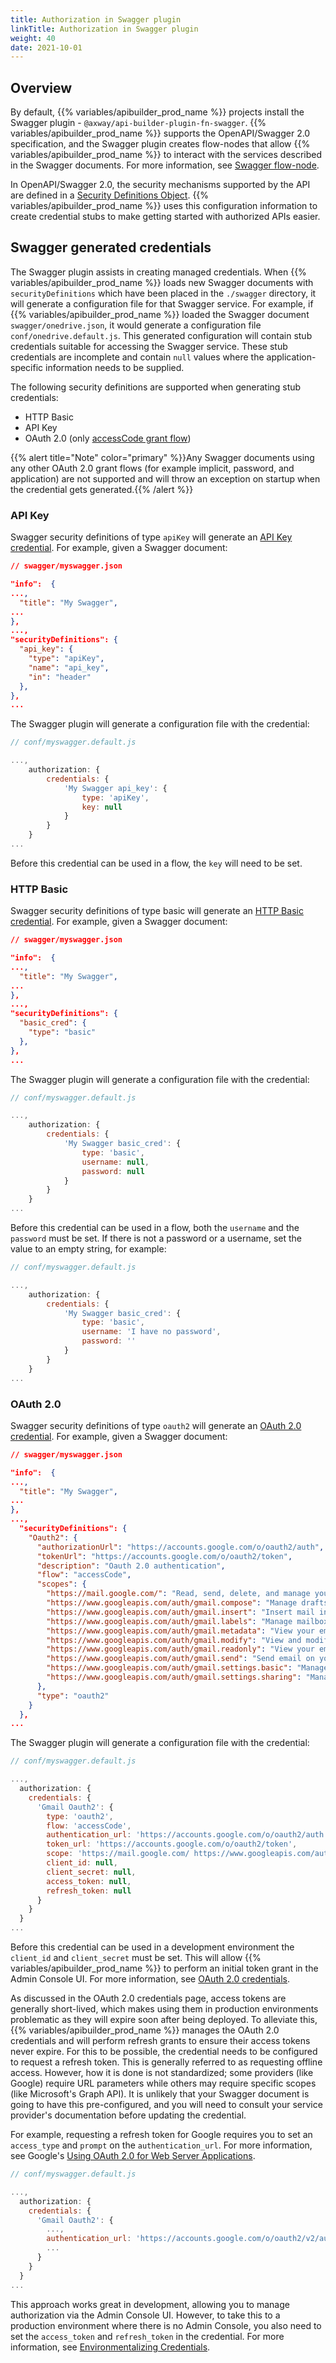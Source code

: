 ```yaml
---
title: Authorization in Swagger plugin
linkTitle: Authorization in Swagger plugin
weight: 40
date: 2021-10-01
---
```


## Overview

By default, {{% variables/apibuilder_prod_name %}} projects install the Swagger plugin - `@axway/api-builder-plugin-fn-swagger`. {{% variables/apibuilder_prod_name %}} supports the OpenAPI/Swagger 2.0 specification, and the Swagger plugin creates flow-nodes that allow {{% variables/apibuilder_prod_name %}} to interact with the services described in the Swagger documents. For more information, see [Swagger flow-node](/docs/developer_guide/flows/flow-nodes/swagger_flow-node/).

In OpenAPI/Swagger 2.0, the security mechanisms supported by the API are defined in a [Security Definitions Object](https://github.com/OAI/OpenAPI-Specification/blob/master/versions/2.0.md#security-definitions-object). {{% variables/apibuilder_prod_name %}} uses this configuration information to create credential stubs to make getting started with authorized APIs easier.

## Swagger generated credentials

The Swagger plugin assists in creating managed credentials. When {{% variables/apibuilder_prod_name %}} loads new Swagger documents with `securityDefinitions` which have been placed in the `./swagger` directory, it will generate a configuration file for that Swagger service. For example, if {{% variables/apibuilder_prod_name %}} loaded the Swagger document `swagger/onedrive.json`, it would generate a configuration file `conf/onedrive.default.js`. This generated configuration will contain stub credentials suitable for accessing the Swagger service. These stub credentials are incomplete and contain `null` values where the application-specific information needs to be supplied.

The following security definitions are supported when generating stub credentials:

* HTTP Basic
* API Key
* OAuth 2.0 (only [accessCode grant flow](https://github.com/OAI/OpenAPI-Specification/blob/master/versions/2.0.md#security-scheme-object))

{{% alert title="Note" color="primary" %}}Any Swagger documents using any other OAuth 2.0 grant flows (for example implicit, password, and application) are not supported and will throw an exception on startup when the credential gets generated.{{% /alert %}}

### API Key

Swagger security definitions of type `apiKey` will generate an [API Key credential](/docs/developer_guide/credentials/configuring_credentials/api_key_credentials/). For example, given a Swagger document:

```json
// swagger/myswagger.json

"info":  {
...,
  "title": "My Swagger",
...
},
...,
"securityDefinitions": {
  "api_key": {
    "type": "apiKey",
    "name": "api_key",
    "in": "header"
  },
},
...
```

The Swagger plugin will generate a configuration file with the credential:

```javascript
// conf/myswagger.default.js

...,
    authorization: {
        credentials: {
            'My Swagger api_key': {
                type: 'apiKey',
                key: null
            }
        }
    }
...
```

Before this credential can be used in a flow, the `key` will need to be set.

### HTTP Basic

Swagger security definitions of type basic will generate an [HTTP Basic credential](/docs/developer_guide/credentials/configuring_credentials/http_basic_credentials/). For example, given a Swagger document:

```json
// swagger/myswagger.json

"info":  {
...,
  "title": "My Swagger",
...
},
...,
"securityDefinitions": {
  "basic_cred": {
    "type": "basic"
  },
},
...
```

The Swagger plugin will generate a configuration file with the credential:

```javascript
// conf/myswagger.default.js

...,
    authorization: {
        credentials: {
            'My Swagger basic_cred': {
                type: 'basic',
                username: null,
                password: null
            }
        }
    }
...
```

Before this credential can be used in a flow, both the `username` and the `password` must be set. If there is not a password or a username, set the value to an empty string, for example:

```javascript
// conf/myswagger.default.js

...,
    authorization: {
        credentials: {
            'My Swagger basic_cred': {
                type: 'basic',
                username: 'I have no password',
                password: ''
            }
        }
    }
...
```

### OAuth 2.0

Swagger security definitions of type `oauth2` will generate an [OAuth 2.0 credential](/docs/developer_guide/credentials/configuring_credentials/oauth_2.0_credentials/). For example, given a Swagger document:

```json
// swagger/myswagger.json

"info":  {
...,
  "title": "My Swagger",
...
},
...,
  "securityDefinitions": {
    "Oauth2": {
      "authorizationUrl": "https://accounts.google.com/o/oauth2/auth",
      "tokenUrl": "https://accounts.google.com/o/oauth2/token",
      "description": "Oauth 2.0 authentication",
      "flow": "accessCode",
      "scopes": {
        "https://mail.google.com/": "Read, send, delete, and manage your email",
        "https://www.googleapis.com/auth/gmail.compose": "Manage drafts and send emails",
        "https://www.googleapis.com/auth/gmail.insert": "Insert mail into your mailbox",
        "https://www.googleapis.com/auth/gmail.labels": "Manage mailbox labels",
        "https://www.googleapis.com/auth/gmail.metadata": "View your email message metadata such as labels and headers, but not the email body",
        "https://www.googleapis.com/auth/gmail.modify": "View and modify but not delete your email",
        "https://www.googleapis.com/auth/gmail.readonly": "View your email messages and settings",
        "https://www.googleapis.com/auth/gmail.send": "Send email on your behalf",
        "https://www.googleapis.com/auth/gmail.settings.basic": "Manage your basic mail settings",
        "https://www.googleapis.com/auth/gmail.settings.sharing": "Manage your sensitive mail settings, including who can manage your mail"
      },
      "type": "oauth2"
    }
  },
...
```

The Swagger plugin will generate a configuration file with the credential:

```javascript
// conf/myswagger.default.js

...,
  authorization: {
    credentials: {
      'Gmail Oauth2': {
        type: 'oauth2',
        flow: 'accessCode',
        authentication_url: 'https://accounts.google.com/o/oauth2/auth',
        token_url: 'https://accounts.google.com/o/oauth2/token',
        scope: 'https://mail.google.com/ https://www.googleapis.com/auth/gmail.compose https://www.googleapis.com/auth/gmail.insert https://www.googleapis.com/auth/gmail.labels https://www.googleapis.com/auth/gmail.modify https://www.googleapis.com/auth/gmail.readonly https://www.googleapis.com/auth/gmail.send https://www.googleapis.com/auth/gmail.settings.basic https://www.googleapis.com/auth/gmail.settings.sharing',
        client_id: null,
        client_secret: null,
        access_token: null,
        refresh_token: null
      }
    }
  }
...
```

Before this credential can be used in a development environment the `client_id` and `client_secret` must be set. This will allow {{% variables/apibuilder_prod_name %}} to perform an initial token grant in the Admin Console UI. For more information, see [OAuth 2.0 credentials](/docs/developer_guide/credentials/configuring_credentials/oauth_2.0_credentials/).

As discussed in the OAuth 2.0 credentials page, access tokens are generally short-lived, which makes using them in production environments problematic as they will expire soon after being deployed. To alleviate this, {{% variables/apibuilder_prod_name %}} manages the OAuth 2.0 credentials and will perform refresh grants to ensure their access tokens never expire. For this to be possible, the credential needs to be configured to request a refresh token. This is generally referred to as requesting offline access. However, how it is done is not standardized; some providers (like Google) require URL parameters while others may require specific scopes (like Microsoft's Graph API). It is unlikely that your Swagger document is going to have this pre-configured, and you will need to consult your service provider's documentation before updating the credential.

For example, requesting a refresh token for Google requires you to set an `access_type` and `prompt` on the `authentication_url`. For more information, see Google's [Using OAuth 2.0 for Web Server Applications](https://developers.google.com/identity/protocols/OAuth2WebServer).

```javascript
// conf/myswagger.default.js

...,
  authorization: {
    credentials: {
      'Gmail Oauth2': {
        ...,
        authentication_url: 'https://accounts.google.com/o/oauth2/v2/auth?access_type=offline&prompt=consent',
        ...
      }
    }
  }
...
```

This approach works great in development, allowing you to manage authorization via the Admin Console UI. However, to take this to a production environment where there is no Admin Console, you also need to set the `access_token` and `refresh_token` in the credential. For more information, see [Environmentalizing Credentials](/docs/developer_guide/credentials/environmentalizing_credentials/).
